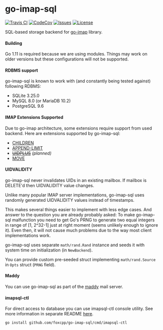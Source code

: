 go-imap-sql
==========

[![Travis CI](https://img.shields.io/travis/com/foxcpp/go-imap-sql.svg?style=flat-square&logo=Linux)](https://travis-ci.com/foxcpp/go-imap-sql)
[![CodeCov](https://img.shields.io/codecov/c/github/foxcpp/go-imap-sql.svg?style=flat-square)](https://codecov.io/gh/foxcpp/go-imap-sql)
[![Issues](https://img.shields.io/github/issues-raw/foxcpp/go-imap-sql.svg?style=flat-square)](https://github.com/foxcpp/go-imap-sql/issues)
[![License](https://img.shields.io/github/license/foxcpp/go-imap-sql.svg?style=flat-square)](https://github.com/foxcpp/go-imap-sql/blob/master/LICENSE)

SQL-based storage backend for [go-imap] library.

#### Building

Go 1.11 is required because we are using modules. Things may work on older versions
but these configurations will not be supported.

#### RDBMS support

go-imap-sql is known to work with (and constantly being tested against) following RDBMS:
- SQLite 3.25.0
- MySQL 8.0 (or MariaDB 10.2)
- PostgreSQL 9.6

#### IMAP Extensions Supported

Due to go-imap architecture, some extensions require support from used backend.
Here are extensions supported by go-imap-sql:
- [CHILDREN]
- [APPEND-LIMIT]
- ~~[UIDPLUS]~~ _(planned)_
- [MOVE]

#### UIDVALIDITY

go-imap-sql never invalidates UIDs in an existing mailbox. If mailbox is
DELETE'd then UIDVALIDITY value changes.

Unlike many popular IMAP server implementations, go-imap-sql uses randomly
generated UIDVALIDITY values instead of timestamps.

This makes several things easier to implement with less edge cases. And answer
to the question you are already probably asked: To make go-imap-sql malfunction
you need to get Go's PRNG to generate two equal integers in range of [1,
2^32-1] just at right moment (seems unlikely enough to ignore it). Even then,
it will not cause much problems due to the way most client implementations
work.

go-imap-sql uses separate `math/rand.Rand` instance and seeds it with system
time on initialization (in `NewBackend`).

You can provide custom pre-seeded struct implementing `math/rand.Source` 
in `Opts` struct (`PRNG` field).

#### Maddy

You can use go-imap-sql as part of the [maddy] mail server.

#### imapsql-ctl

For direct access to database you can use imapsql-ctl console utility. See more information in
separate README [here](cmd/imapsql-ctl).
```
go install github.com/foxcpp/go-imap-sql/cmd/imapsql-ctl
```

[CHILDREN]: https://tools.ietf.org/html/rfc3348
[APPEND-LIMIT]: https://tools.ietf.org/html/rfc7889
[UIDPLUS]: https://tools.ietf.org/html/rfc4315
[MOVE]: https://tools.ietf.org/html/rfc6851
[go-imap]: https://github.com/emersion/go-imap
[maddy]: https://github.com/emersion/maddy
